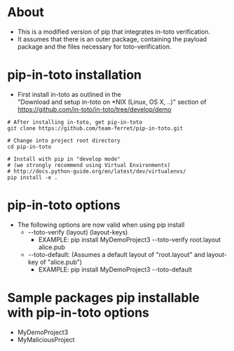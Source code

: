 About
=====
* This is a modified version of pip that integrates in-toto verification.
* It assumes that there is an outer package, containing the payload package and the files necessary for toto-verification. 

pip-in-toto installation
=====================
* First install in-toto as outlined in the  
"Download and setup in-toto on *NIX (Linux, OS X, ..)" section of https://github.com/in-toto/in-toto/tree/develop/demo

```shell
# After installing in-toto, get pip-in-toto
git clone https://github.com/team-ferret/pip-in-toto.git

# Change into project root directory
cd pip-in-toto

# Install with pip in "develop mode"
# (we strongly recommend using Virtual Environments)
# http://docs.python-guide.org/en/latest/dev/virtualenvs/
pip install -e .

```

pip-in-toto options
===================
* The following options are now valid when using pip install
	* --toto-verify (layout) (layout-keys) 
		* EXAMPLE: pip install MyDemoProject3 --toto-verify root.layout alice.pub
	* --toto-default: (Assumes a default layout of "root.layout" and layout-key of "alice.pub")
		* EXAMPLE: pip install MyDemoProject3 --toto-default


Sample packages pip installable with pip-in-toto options
========================================================
* MyDemoProject3
* MyMaliciousProject

